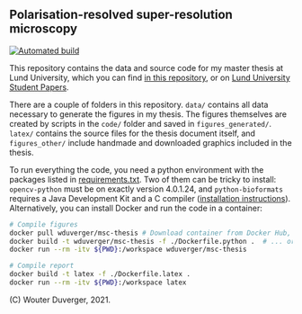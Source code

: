 Polarisation-resolved super-resolution microscopy
---

[![Automated build](https://github.com/wduverger/msc-thesis/actions/workflows/main.yml/badge.svg)](https://github.com/wduverger/msc-thesis/actions/workflows/main.yml)

This repository contains the data and source code for my master thesis  at Lund University, 
which you can find [in this repository](/MSc%20thesis%20Wouter%20Duverger.pdf), or on [Lund University Student Papers](https://lup.lub.lu.se/student-papers/search/publication/9049150). 

There are a couple of folders in this repository. `data/` contains all data necessary to generate the figures in my thesis. The figures themselves are created by scripts in the `code/` folder and saved in `figures_generated/`. `latex/` contains the source files for the thesis document itself, and `figures_other/` include handmade and downloaded graphics included in the thesis.

To run everything the code, you need a python environment with the packages listed in [requirements.txt](requirements.txt). Two of them can be tricky to install: `opencv-python` must be on exactly version 4.0.1.24, and `python-bioformats` requires a Java Development Kit and a C compiler ([installation instructions](https://pythonhosted.org/javabridge/installation.html)). Alternatively, you can install Docker and run the code in a container:

```bash  
# Compile figures
docker pull wduverger/msc-thesis # Download container from Docker Hub,
docker build -t wduverger/msc-thesis -f ./Dockerfile.python .  # ... or build it yourself   
docker run --rm -itv ${PWD}:/workspace wduverger/msc-thesis

# Compile report
docker build -t latex -f ./Dockerfile.latex .
docker run --rm -itv ${PWD}:/workspace latex
```

(C) Wouter Duverger, 2021.
